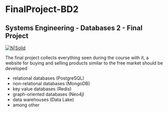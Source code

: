 # FinalProject-BD2
## Systems Engineering - Databases 2 - Final Project

[![N|Solid](https://radcolombia.org/web/sites/default/files/archivos/instituciones/universidad-bosque/logo-ub.png)](https://nodesource.com/products/nsolid)

The final project collects everything seen during the course with it, a website for buying and selling products similar to the free market should be developed
- relational databases (PostgreSQL)
- non-relational databases (MongoDB)
- key value databases (Redis)
- graph-oriented databases (Neo4j)
- data warehouses (Data Lake)
- among other 
